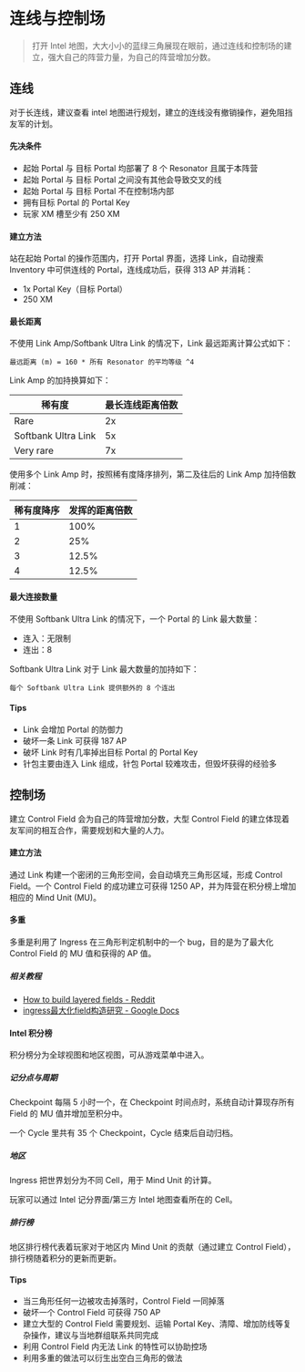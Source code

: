 # 连线与控制场

> 打开 Intel 地图，大大小小的蓝绿三角展现在眼前，通过连线和控制场的建立，强大自己的阵营力量，为自己的阵营增加分数。

## 连线

对于长连线，建议查看 intel 地图进行规划，建立的连线没有撤销操作，避免阻挡友军的计划。

#### 先决条件

- 起始 Portal 与 目标 Portal 均部署了 8 个 Resonator 且属于本阵营
- 起始 Portal 与 目标 Portal 之间没有其他会导致交叉的线
- 起始 Portal 与 目标 Portal 不在控制场内部
- 拥有目标 Portal 的 Portal Key
- 玩家 XM 槽至少有 250 XM

#### 建立方法

站在起始 Portal 的操作范围内，打开 Portal 界面，选择 Link，自动搜索 Inventory 中可供连线的 Portal，连线成功后，获得 313 AP 并消耗：
- 1x Portal Key（目标 Portal）
- 250 XM  


#### 最长距离

不使用 Link Amp/Softbank Ultra Link 的情况下，Link 最远距离计算公式如下：

`最远距离 (m) = 160 * 所有 Resonator 的平均等级 ^4`

Link Amp 的加持换算如下：

|稀有度|最长连线距离倍数|
|--|--|
|Rare|2x|
|Softbank Ultra Link|5x|
|Very rare|7x|

使用多个 Link Amp 时，按照稀有度降序排列，第二及往后的 Link Amp 加持倍数削减：

|稀有度降序|发挥的距离倍数|
|--|--|
|1|100%|
|2|25%|
|3|12.5%|
|4|12.5%|

#### 最大连接数量

不使用 Softbank Ultra Link 的情况下，一个 Portal 的 Link 最大数量：

- 连入：无限制  
- 连出：8

Softbank Ultra Link 对于 Link 最大数量的加持如下：

`每个 Softbank Ultra Link 提供额外的 8 个连出`

#### Tips

- Link 会增加 Portal 的防御力
- 破坏一条 Link 可获得 187 AP
- 破坏 Link 时有几率掉出目标 Portal 的 Portal Key
- 针包主要由连入 Link 组成，针包 Portal 较难攻击，但毁坏获得的经验多


## 控制场

建立 Control Field 会为自己的阵营增加分数，大型 Control Field 的建立体现着友军间的相互合作，需要规划和大量的人力。

#### 建立方法

通过 Link 构建一个密闭的三角形空间，会自动填充三角形区域，形成 Control Field。一个 Control Field 的成功建立可获得 1250 AP，并为阵营在积分榜上增加相应的 Mind Unit (MU)。

#### 多重

多重是利用了 Ingress 在三角形判定机制中的一个 bug，目的是为了最大化 Control Field 的 MU 值和获得的 AP 值。

##### 相关教程
- [How to build layered fields - Reddit](https://www.reddit.com/r/Ingress/comments/387x52/how_to_build_layered_fields/)
- [ingress最大化field构造研究 - Google Docs](https://docs.google.com/document/d/1fh7md0LNkdl95TzcAiPY_-elZWW8csBcqr4N8DFIVvw/edit?usp=sharing)

#### Intel 积分榜

积分榜分为全球视图和地区视图，可从游戏菜单中进入。

##### 记分点与周期

Checkpoint 每隔 5 小时一个，在 Checkpoint 时间点时，系统自动计算现存所有 Field 的 MU 值并增加至积分中。

一个 Cycle 里共有 35 个 Checkpoint，Cycle 结束后自动归档。

##### 地区

Ingress 把世界划分为不同 Cell，用于 Mind Unit 的计算。

玩家可以通过 Intel 记分界面/第三方 Intel 地图查看所在的 Cell。

##### 排行榜

地区排行榜代表着玩家对于地区内 Mind Unit 的贡献（通过建立 Control Field），排行榜随着积分的更新而更新。

#### Tips

- 当三角形任何一边被攻击掉落时，Control Field 一同掉落
- 破坏一个 Control Field 可获得 750 AP
- 建立大型的 Control Field 需要规划、运输 Portal Key、清障、增加防线等复杂操作，建议与当地群组联系共同完成
- 利用 Control Field 内无法 Link 的特性可以协助控场
- 利用多重的做法可以衍生出空白三角形的做法